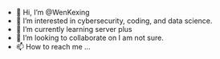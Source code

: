 - 👋 Hi, I’m @WenKexing
- 👀 I’m interested in cybersecurity, coding, and data science.
- 🌱 I’m currently learning server plus
- 💞️ I’m looking to collaborate on I am not sure.
- 📫 How to reach me ...

<!---
WenKexing/WenKexing is a ✨ special ✨ repository because its `README.md` (this file) appears on your GitHub profile.
You can click the Preview link to take a look at your changes.
--->
